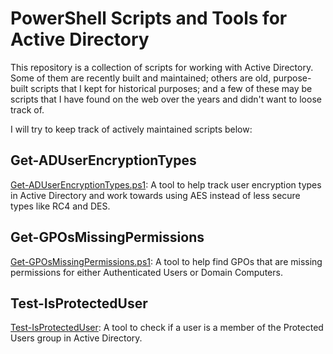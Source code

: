 # PowerShell Scripts and Tools for Active Directory

This repository is a collection of scripts for working with Active Directory. Some of them are recently built and
maintained; others are old, purpose-built scripts that I kept for historical purposes; and a few of these may be
scripts that I have found on the web over the years and didn't want to loose track of.

I will try to keep track of actively maintained scripts below:

## Get-ADUserEncryptionTypes

[Get-ADUserEncryptionTypes.ps1](./Get-ADUserEncryptionTypes.ps1): A tool to help track user encryption types in Active Directory and work towards using AES instead of less secure types like RC4 and DES.

## Get-GPOsMissingPermissions

[Get-GPOsMissingPermissions.ps1](./Get-GPOsMissingPermissions.ps1): A tool to help find GPOs that are missing permissions for either Authenticated Users or Domain Computers.

## Test-IsProtectedUser

[Test-IsProtectedUser](./Test-IsProtectedUser.ps1): A tool to check if a user is a member of the Protected Users group in Active Directory.
